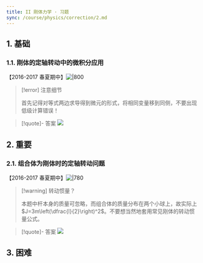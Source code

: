 ```yaml
---
title: II 刚体力学 · 习题
sync: /course/physics/correction/2.md
---
```


## 1. 基础

### 1.1. 刚体的定轴转动中的微积分应用

【2016-2017 春夏期中】![|800](https://static.memset0.cn/img/v6/2024/04/25/X2ixEzOf.png)

> [!error] 注意细节
>
> 首先记得对等式两边求导得到微元的形式，将相同变量移到同侧，不要出现低级计算错误！

> [!quote]- 答案
> ![](https://static.memset0.cn/img/v6/2024/04/25/O3g36ZTW.png)

## 2. 重要

### 2.1. 组合体为刚体时的定轴转动问题

【2016-2017 春夏期中】![|780](https://static.memset0.cn/img/v6/2024/04/25/5lEfTJWt.png)

> [!warning] 转动惯量？
>
> 本题中杆本身的质量可忽略，而组合体的质量分布在两个小球上，故实际上 $J=3m\left(\dfrac{l}{2}\right)^2$。不要想当然地套用常见刚体的转动惯量公式。

> [!quote]- 答案
> ![](https://static.memset0.cn/img/v6/2024/04/25/gRui7Hru.png)

## 3. 困难
